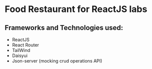 # Food Restaurant for ReactJS labs

## Frameworks and Technologies used:
- ReactJS
- React Router
- TailWind
- Daisyui
- Json-server (mocking crud operations API)
